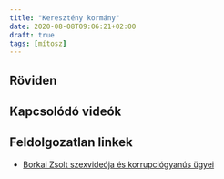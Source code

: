 ```yaml
---
title: "Keresztény kormány"
date: 2020-08-08T09:06:21+02:00
draft: true
tags: [mítosz]
---
```


## Röviden

## Kapcsolódó videók

## Feldolgozatlan linkek

- [Borkai Zsolt szexvideója és korrupciógyanús ügyei](https://index.hu/aktak/borkai_zsolt_szexvideo_botrany_gyor_jact_audi_foldek_korrupcio_nyomozas_rakosfalvy_zoltan/)